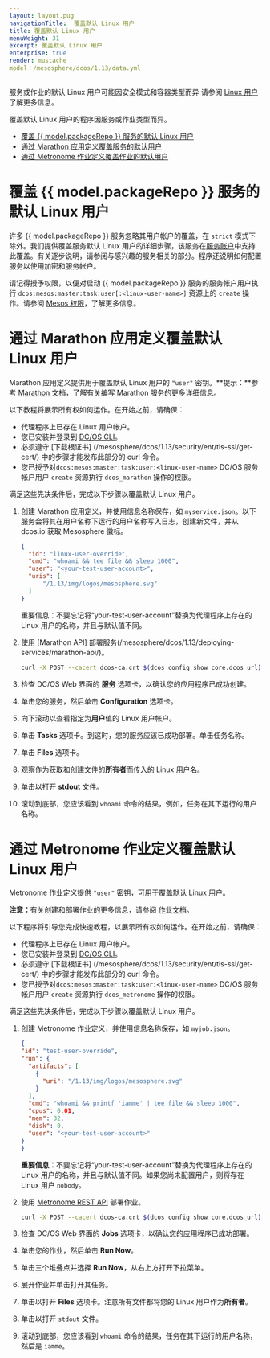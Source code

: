 ```yaml
---
layout: layout.pug
navigationTitle:  覆盖默认 Linux 用户
title: 覆盖默认 Linux 用户
menuWeight: 31
excerpt: 覆盖默认 Linux 用户
enterprise: true
render: mustache
model：/mesosphere/dcos/1.13/data.yml
---
```

<!-- The source repository for this topic is https://github.com/dcos/dcos-docs-site -->

服务或作业的默认 Linux 用户可能因安全模式和容器类型而异 请参阅 [Linux 用户](/mesosphere/dcos/1.13/security/ent/#linux-users) 了解更多信息。

覆盖默认 Linux 用户的程序因服务或作业类型而异。

- [覆盖 {{ model.packageRepo }} 服务的默认 Linux 用户](#universe)
- [通过 Marathon 应用定义覆盖服务的默认用户](#marathon-app-def)
- [通过 Metronome 作业定义覆盖作业的默认用户](#metronome-job-def)

# <a name="universe"></a>覆盖 {{ model.packageRepo }} 服务的默认 Linux 用户

许多 {{ model.packageRepo }} 服务忽略其用户帐户的覆盖，在 `strict` 模式下除外。我们提供覆盖服务默认 Linux 用户的详细步骤，该服务在[服务账户](/mesosphere/dcos/1.13/security/ent/service-auth/)中支持此覆盖。有关逐步说明，请参阅与感兴趣的服务相关的部分。程序还说明如何配置服务以使用加密和服务帐户。

请记得授予权限，以便对启动 {{ model.packageRepo }} 服务的服务帐户用户执行 `dcos:mesos:master:task:user[:<linux-user-name>]` 资源上的 `create` 操作。请参阅 [Mesos 权限](/mesosphere/dcos/1.13/security/ent/perms-reference/#mesos-permissions)，了解更多信息。

# <a name="marathon-app-def"></a>通过 Marathon 应用定义覆盖默认 Linux 用户

Marathon 应用定义提供用于覆盖默认 Linux 用户的 `"user"` 密钥。**提示：**参考 [Marathon 文档](/mesosphere/dcos/1.13/deploying-services/creating-services/)，了解有关编写 Marathon 服务的更多详细信息。

以下教程将展示所有权如何运作。在开始之前，请确保：

- 代理程序上已存在 Linux 用户帐户。
- 您已安装并登录到 [DC/OS CLI](/mesosphere/dcos/1.13/cli/)。
- 必须遵守 [下载根证书] (/mesosphere/dcos/1.13/security/ent/tls-ssl/get-cert/) 中的步骤才能发布此部分的 curl 命令。
- 您已授予对`dcos:mesos:master:task:user:<linux-user-name>` DC/OS 服务帐户用户 `create` 资源执行 `dcos_marathon` 操作的权限。

满足这些先决条件后，完成以下步骤以覆盖默认 Linux 用户。

1. 创建 Marathon 应用定义，并使用信息名称保存，如 `myservice.json`。以下服务会将其在用户名称下运行的用户名称写入日志，创建新文件，并从 dcos.io 获取 Mesosphere 徽标。

    ```json
    {
      "id": "linux-user-override",
      "cmd": "whoami && tee file && sleep 1000",
      "user": "<your-test-user-account>",
      "uris": [
          "/1.13/img/logos/mesosphere.svg"
      ]
    }
    ```

    <p class="message--important"><strong></strong>重要信息：不要忘记将“your-test-user-account”替换为代理程序上存在的 Linux 用户的名称，并且与默认值不同。</p>

1. 使用 [Marathon API] 部署服务(/mesosphere/dcos/1.13/deploying-services/marathon-api/)。

    ```bash
    curl -X POST --cacert dcos-ca.crt $(dcos config show core.dcos_url)/service/marathon/v2/apps -d @myservice.json -H "Content-type: application/json" -H "Authorization: token=$(dcos config show core.dcos_acs_token)"
    ```


1. 检查 DC/OS Web 界面的 **服务** 选项卡，以确认您的应用程序已成功创建。

1. 单击您的服务，然后单击 **Configuration** 选项卡。

1. 向下滚动以查看指定为**用户**值的 Linux 用户帐户。

1. 单击 **Tasks** 选项卡。到这时，您的服务应该已成功部署。单击任务名称。

1. 单击 **Files** 选项卡。

1. 观察作为获取和创建文件的**所有者**而传入的 Linux 用户名。

1. 单击以打开 **stdout** 文件。

1. 滚动到底部，您应该看到 `whoami` 命令的结果，例如，任务在其下运行的用户名称。

# <a name="metronome-job-def"></a>通过 Metronome 作业定义覆盖默认 Linux 用户

Metronome 作业定义提供 `"user"` 密钥，可用于覆盖默认 Linux 用户。

<p class="message--note"><strong>注意：</strong>有关创建和部署作业的更多信息，请参阅 <a href="/mesosphere/dcos/1.13/deploying-jobs/quickstart/">作业文档</a>。</p>


以下程序将引导您完成快速教程，以展示所有权如何运作。在开始之前，请确保：

- 代理程序上已存在 Linux 用户帐户。
- 您已安装并登录到 [DC/OS CLI](/mesosphere/dcos/1.13/cli/)。
- 必须遵守 [下载根证书] (/mesosphere/dcos/1.13/security/ent/tls-ssl/get-cert/) 中的步骤才能发布此部分的 curl 命令。
- 您已授予对`dcos:mesos:master:task:user:<linux-user-name>` DC/OS 服务帐户用户 `create` 资源执行 `dcos_metronome` 操作的权限。

满足这些先决条件后，完成以下步骤以覆盖默认 Linux 用户。


1. 创建 Metronome 作业定义，并使用信息名称保存，如 `myjob.json`。

    ```json
    {
    "id": "test-user-override",
    "run": {
      "artifacts": [
        {
          "uri": "/1.13/img/logos/mesosphere.svg"
        }
      ],
      "cmd": "whoami && printf 'iamme' | tee file && sleep 1000",
      "cpus": 0.01,
      "mem": 32,
      "disk": 0,
      "user": "<your-test-user-account>"
    }
    }
    ```

    <p class="message--important"><strong>重要信息：</strong>不要忘记将“your-test-user-account”替换为代理程序上存在的 Linux 用户的名称，并且与默认值不同。如果您尚未配置用户，则将存在 Linux 用户 <code>nobody</code>。</p>

1. 使用 [Metronome REST API](https://dcos.github.io/metronome/docs/generated/api.html) 部署作业。

   ```bash
   curl -X POST --cacert dcos-ca.crt $(dcos config show core.dcos_url)/service/metronome/v1/jobs -d @myjob.json -H "Content-type: application/json" -H "Authorization: token=$(dcos config show core.dcos_acs_token)"
   ```

1. 检查 DC/OS Web 界面的 **Jobs** 选项卡，以确认您的应用程序已成功部署。

1. 单击您的作业，然后单击 **Run Now**。

1. 单击三个堆叠点并选择 **Run Now**，从右上方打开下拉菜单。

1. 展开作业并单击打开其任务。

1. 单击以打开 **Files** 选项卡。注意所有文件都将您的 Linux 用户作为**所有者**。

1. 单击以打开 `stdout` 文件。

1. 滚动到底部，您应该看到 `whoami` 命令的结果，任务在其下运行的用户名称，然后是 `iamme`。
